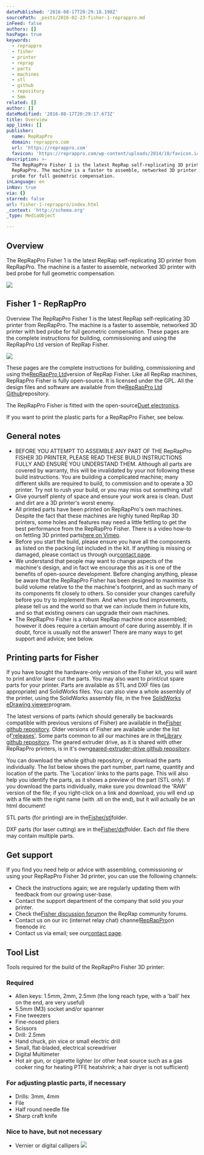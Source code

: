 ```yaml
---
datePublished: '2016-08-17T20:29:18.198Z'
sourcePath: _posts/2016-02-23-fisher-1-reprappro.md
inFeed: false
authors: []
hasPage: true
keywords:
  - reprappro
  - fisher
  - printer
  - reprap
  - parts
  - machines
  - stl
  - github
  - repository
  - 5mm
related: []
author: []
dateModified: '2016-08-17T20:29:17.673Z'
title: Overview
app_links: []
publisher:
  name: RepRapPro
  domain: reprappro.com
  url: 'https://reprappro.com'
  favicon: 'https://reprappro.com/wp-content/uploads/2014/10/favicon.ico'
description: >-
  The RepRapPro Fisher 1 is the latest RepRap self-replicating 3D printer from
  RepRapPro. The machine is a faster to assemble, networked 3D printer with bed
  probe for full geometric compensation.
inLanguage: en
inNav: true
via: {}
starred: false
url: fisher-1-reprappro/index.html
_context: 'http://schema.org'
_type: MediaObject

---
```

## Overview

The RepRapPro Fisher 1 is the latest RepRap self-replicating 3D printer from RepRapPro. The machine is a faster to assemble, networked 3D printer with bed probe for full geometric compensation.

<article style=""><img src="https://s3-us-west-2.amazonaws.com/the-grid-img/p/65ae93947f7dcfd8412845ee4ed1e92b97e08508.jpg" /><h1>Fisher 1 - RepRapPro</h1><p>Overview The RepRapPro Fisher 1 is the latest RepRap self-replicating 3D printer from RepRapPro. The machine is a faster to assemble, networked 3D printer with bed probe for full geometric compensation. These pages are the complete instructions for building, commissioning and using the RepRapPro Ltd version of RepRap Fisher.</p></article>

![](https://s3-us-west-2.amazonaws.com/the-grid-img/p/8a8029882a009fdddf043bd756e7cee855ba05d1.jpg)

These pages are the complete instructions for building, commissioning and using the[RepRapPro Ltd][0]version of RepRap Fisher. Like all RepRap machines, RepRapPro Fisher is fully open-source. It is licensed under the GPL. All the design files and software are available from the[RepRapPro Ltd Github][1]repository.

The RepRapPro Fisher is fitted with the open-source[Duet electronics][2].

If you want to print the plastic parts for a RepRapPro Fisher, see below.

## General notes

* BEFORE YOU ATTEMPT TO ASSEMBLE ANY PART OF THE RepRapPro FISHER 3D PRINTER, PLEASE READ THESE BUILD INSTRUCTIONS FULLY AND ENSURE YOU UNDERSTAND THEM. Although all parts are covered by warranty, this will be invalidated by your not following these build instructions. You are building a complicated machine; many different skills are required to build, to commission and to operate a 3D printer. Try not to rush your build, or you may miss out something vital!
* Give yourself plenty of space and ensure your work area is clean. Dust and dirt are a 3D printer's worst enemy.
* All printed parts have been printed on RepRapPro's own machines. Despite the fact that these machines are highly tuned RepRap 3D printers, some holes and features may need a little fettling to get the best performance from the RepRapPro Fisher. There is a video how-to on fettling 3D printed parts[here on Vimeo][3].
* Before you start the build, please ensure you have all the components as listed on the packing list included in the kit. If anything is missing or damaged, please contact us through our[contact page][4].
* We understand that people may want to change aspects of the machine's design, and in fact we encourage this as it is one of the benefits of open-source development. Before changing anything, please be aware that the RepRapPro Fisher has been designed to maximise its build volume relative to the the machine's footprint, and as such many of its components fit closely to others. So consider your changes carefully before you try to implement them. And when you find improvements, please tell us and the world so that we can include them in future kits, and so that existing owners can upgrade their own machines.
* The RepRapPro Fisher is a robust RepRap machine once assembled; however it does require a certain amount of care during assembly. If in doubt, force is usually not the answer! There are many ways to get support and advice; see below.

## Printing parts for Fisher

If you have bought the hardware-only version of the Fisher kit, you will want to print and/or laser cut the parts. You may also want to print/cut spare parts for your printer. Parts are available as STL and DXF files (as appropriate) and SolidWorks files. You can also view a whole assembly of the printer, using the SolidWorks assembly file, in the free [SolidWorks eDrawing viewer][5]program.

The latest versions of parts (which should generally be backwards compatible with previous versions of Fisher) are available in the[Fisher github repository][1]. Older versions of Fisher are available under the list of['releases'][6]. Some parts common to all our machines are in the[Library github repository][7]. The geared extruder drive, as it is shared with other RepRapPro printers, is in it's own[geared-extruder-drive github repository][8].

You can download the whole github repository, or download the parts individually. The list below shows the part number, part name, quantity and location of the parts. The 'Location' links to the parts page. This will also help you identify the parts, as it shows a preview of the part (STL only). If you download the parts individually, make sure you download the 'RAW' version of the file; if you right-click on a link and download, you will end up with a file with the right name (with .stl on the end), but it will actually be an html document!

STL parts (for printing) are in the[Fisher/stl][9]folder.

DXF parts (for laser cutting) are in the[Fisher/dxf][10]folder. Each dxf file there may contain multiple parts.

## Get support

If you find you need help or advice with assembling, commissioning or using your RepRapPro Fisher 3d printer, you can use the following channels:

* Check the instructions again; we are regularly updating them with feedback from our growing user-base.
* Contact the support department of the company that sold you your printer.
* Check the[Fisher discussion forum][11]on the RepRap community forums.
* Contact us on our irc (internet relay chat) channel[RepRapPro][12]on freenode irc
* Contact us via email; see our[contact page][4].

## Tool List

Tools required for the build of the RepRapPro Fisher 3D printer:

### Required

* Allen keys: 1.5mm, 2mm, 2.5mm (the long reach type, with a 'ball' hex on the end, are very useful)
* 5.5mm (M3) socket and/or spanner
* Fine tweezers
* Fine-nosed pliers
* Scissors
* Drill: 2.5mm
* Hand chuck, pin vice or small electric drill
* Small, flat-bladed, electrical screwdriver
* Digital Multimeter
* Hot air gun, or cigarette lighter (or other heat source such as a gas cooker ring for heating PTFE heatshrink; a hair dryer is not sufficient)

### For adjusting plastic parts, if necessary

* Drills: 3mm, 4mm
* File
* Half round needle file
* Sharp craft knife

### Nice to have, but not necessary

* Vernier or digital callipers
![](https://s3-us-west-2.amazonaws.com/the-grid-img/p/d89b6db43a14d103a4c01c66cad0779ee481d4fc.jpg)

[0]: https://reprappro.com/
[1]: https://github.com/reprappro/Fisher
[2]: https://github.com/T3P3/Duet
[3]: http://vimeo.com/14492980
[4]: https://reprappro.com/support-page/
[5]: http://www.edrawingsviewer.com/
[6]: https://github.com/reprappro/Fisher/releases
[7]: https://github.com/reprappro/Library
[8]: https://github.com/reprappro/geared-extruder-drive
[9]: https://github.com/reprappro/Fisher/tree/master/stl
[10]: https://github.com/reprappro/Fisher/tree/master/dxf
[11]: http://forums.reprap.org/list.php?409
[12]: http://webchat.freenode.net/?channels=reprappro